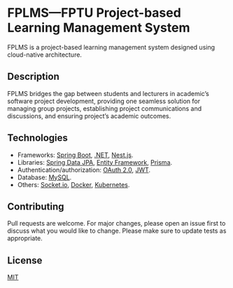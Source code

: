 # FPLMS—FPTU Project-based Learning Management System

FPLMS is a project-based learning management system designed using cloud-native architecture.

## Description

FPLMS bridges the gap between students and lecturers in academic’s software project development, providing one seamless solution for managing group projects, establishing project communications and discussions, and ensuring project’s academic outcomes.

## Technologies

- Frameworks: [Spring Boot](https://spring.io/projects/spring-boot), [.NET](https://dotnet.microsoft.com/en-us/), [Nest.js](https://nestjs.com/).
- Libraries: [Spring Data JPA](https://spring.io/projects/spring-data-jpa), [Entity Framework](https://docs.microsoft.com/en-us/ef/), [Prisma](https://www.prisma.io/).
- Authentication/authorization: [OAuth 2.0](https://developers.google.com/identity/protocols/oauth2), [JWT](https://jwt.io/introduction).
- Database: [MySQL](https://www.mysql.com/).
- Others: [Socket.io](https://socket.io/), [Docker](https://www.docker.com/), [Kubernetes](https://kubernetes.io/).

## Contributing

Pull requests are welcome. For major changes, please open an issue first to discuss what you would like to change. Please make sure to update tests as appropriate.

## License

[MIT](https://choosealicense.com/licenses/mit/)
